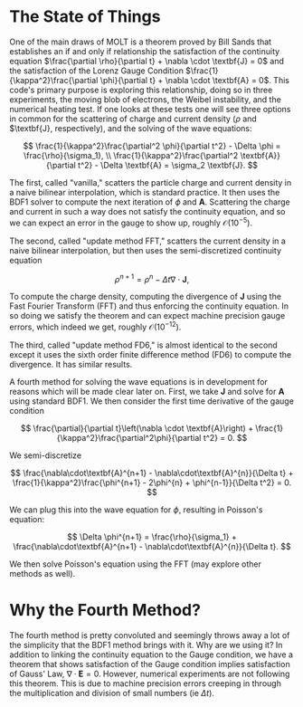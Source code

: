 # The State of Things

One of the main draws of MOLT is a theorem proved by Bill Sands that establishes an if and only if relationship the satisfaction of the continuity equation $\frac{\partial \rho}{\partial t} + \nabla \cdot \textbf{J} = 0$ and the satisfaction of the Lorenz Gauge Condition $\frac{1}{\kappa^2}\frac{\partial \phi}{\partial t} + \nabla \cdot \textbf{A} = 0$. This code's primary purpose is exploring this relationship, doing so in three experiments, the moving blob of electrons, the Weibel instability, and the numerical heating test. If one looks at these tests one will see three options in common for the scattering of charge and current density ($\rho$ and $\textbf{J}, respectively), and the solving of the wave equations:

$$
\frac{1}{\kappa^2}\frac{\partial^2 \phi}{\partial t^2} - \Delta \phi = \frac{\rho}{\sigma_1}, \\
\frac{1}{\kappa^2}\frac{\partial^2 \textbf{A}}{\partial t^2} - \Delta \textbf{A} = \sigma_2 \textbf{J}.
$$

The first, called "vanilla," scatters the particle charge and current density in a naive bilinear interpolation, which is standard practice. It then uses the BDF1 solver to compute the next iteration of $\phi$ and $\textbf{A}$. Scattering the charge and current in such a way does not satisfy the continuity equation, and so we can expect an error in the gauge to show up, roughly $\mathcal{O}(10^{-5})$.

The second, called "update method FFT," scatters the current density in a naive bilinear interpolation, but then uses the semi-discretized continuity equation

$$
\rho^{n+1} = \rho^{n} - \Delta t \nabla \cdot \textbf{J},
$$

To compute the charge density, computing the divergence of $\textbf{J}$ using the Fast Fourier Transform (FFT) and thus enforcing the continuity equation. In so doing we satisfy the theorem and can expect machine precision gauge errors, which indeed we get, roughly $\mathcal{O}(10^{-12})$.

The third, called "update method FD6," is almost identical to the second except it uses the sixth order finite difference method (FD6) to compute the divergence. It has similar results.

A fourth method for solving the wave equations is in development for reasons which will be made clear later on. First, we take $\textbf{J}$ and solve for $\textbf{A}$ using standard BDF1. We then consider the first time derivative of the gauge condition

$$
\frac{\partial}{\partial t}\left(\nabla \cdot \textbf{A}\right) + \frac{1}{\kappa^2}\frac{\partial^2\phi}{\partial t^2} = 0.
$$

We semi-discretize

$$
\frac{\nabla\cdot\textbf{A}^{n+1} - \nabla\cdot\textbf{A}^{n}}{\Delta t} + \frac{1}{\kappa^2}\frac{\phi^{n+1} - 2\phi^{n} + \phi^{n-1}}{\Delta t^2} = 0.
$$

We can plug this into the wave equation for $\phi$, resulting in Poisson's equation:

$$
\Delta \phi^{n+1} = \frac{\rho}{\sigma_1} + \frac{\nabla\cdot\textbf{A}^{n+1} - \nabla\cdot\textbf{A}^{n}}{\Delta t}.
$$

We then solve Poisson's equation using the FFT (may explore other methods as well).

# Why the Fourth Method?

The fourth method is pretty convoluted and seemingly throws away a lot of the simplicity that the BDF1 method brings with it. Why are we using it? In addition to linking the continuity equation to the Gauge condition, we have a theorem that shows satisfaction of the Gauge condition implies satisfaction of Gauss' Law, $\nabla \cdot \textbf{E} = 0$. However, numerical experiments are not following this theorem. This is due to machine precision errors creeping in through the multiplication and division of small numbers (ie $\Delta t$).
